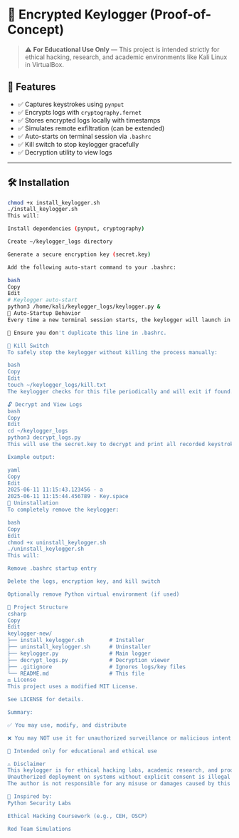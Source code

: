 # 🔐 Encrypted Keylogger (Proof-of-Concept)

> ⚠️ **For Educational Use Only** — This project is intended strictly for ethical hacking, research, and academic environments like Kali Linux in VirtualBox.

## 📌 Features

- ✅ Captures keystrokes using `pynput`
- ✅ Encrypts logs with `cryptography.fernet`
- ✅ Stores encrypted logs locally with timestamps
- ✅ Simulates remote exfiltration (can be extended)
- ✅ Auto-starts on terminal session via `.bashrc`
- ✅ Kill switch to stop keylogger gracefully
- ✅ Decryption utility to view logs

---

## 🛠 Installation

```bash
chmod +x install_keylogger.sh
./install_keylogger.sh
This will:

Install dependencies (pynput, cryptography)

Create ~/keylogger_logs directory

Generate a secure encryption key (secret.key)

Add the following auto-start command to your .bashrc:

bash
Copy
Edit
# Keylogger auto-start
python3 /home/kali/keylogger_logs/keylogger.py &
🚀 Auto-Startup Behavior
Every time a new terminal session starts, the keylogger will launch in the background via .bashrc.

📍 Ensure you don't duplicate this line in .bashrc.

🛑 Kill Switch
To safely stop the keylogger without killing the process manually:

bash
Copy
Edit
touch ~/keylogger_logs/kill.txt
The keylogger checks for this file periodically and will exit if found.

🔓 Decrypt and View Logs
bash
Copy
Edit
cd ~/keylogger_logs
python3 decrypt_logs.py
This will use the secret.key to decrypt and print all recorded keystrokes from encrypted_log.txt.

Example output:

yaml
Copy
Edit
2025-06-11 11:15:43.123456 - a
2025-06-11 11:15:44.456789 - Key.space
🧼 Uninstallation
To completely remove the keylogger:

bash
Copy
Edit
chmod +x uninstall_keylogger.sh
./uninstall_keylogger.sh
This will:

Remove .bashrc startup entry

Delete the logs, encryption key, and kill switch

Optionally remove Python virtual environment (if used)

📁 Project Structure
csharp
Copy
Edit
keylogger-new/
├── install_keylogger.sh        # Installer
├── uninstall_keylogger.sh      # Uninstaller
├── keylogger.py                # Main logger
├── decrypt_logs.py             # Decryption viewer
├── .gitignore                  # Ignores logs/key files
└── README.md                   # This file
⚖️ License
This project uses a modified MIT License.

See LICENSE for details.

Summary:

✅ You may use, modify, and distribute

❌ You may NOT use it for unauthorized surveillance or malicious intent

🧠 Intended only for educational and ethical use

⚠️ Disclaimer
This keylogger is for ethical hacking labs, academic research, and proof-of-concept learning only.
Unauthorized deployment on systems without explicit consent is illegal and unethical.
The author is not responsible for any misuse or damages caused by this software.

🧠 Inspired by:
Python Security Labs

Ethical Hacking Coursework (e.g., CEH, OSCP)

Red Team Simulations
